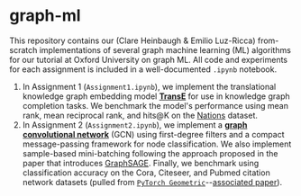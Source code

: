# graph-ml

This repository contains our (Clare Heinbaugh & Emilio Luz-Ricca) from-scratch implementations of several graph machine learning (ML) algorithms for our tutorial at Oxford University on graph ML. All code and experiments for each assignment is included in a well-documented `.ipynb` notebook.

1. In Assignment 1 (`Assignment1.ipynb`), we implement the translational knowledge graph embedding model [**TransE**](https://proceedings.neurips.cc/paper/2013/file/1cecc7a77928ca8133fa24680a88d2f9-Paper.pdf) for use in knowledge graph completion tasks. We benchmark the model's performance using mean rank, mean reciprocal rank, and hits@K on the [Nations](https://github.com/ZhenfengLei/KGDatasets/tree/master/Nations) dataset.
2. In Assignment 2 (`Assignment2.ipynb`), we implement a [**graph convolutional network**](https://arxiv.org/pdf/1609.02907.pdf) (GCN) using first-degree filters and a compact message-passing framework for node classification. We also implement sample-based mini-batching following the approach proposed in the paper that introduces [GraphSAGE](https://papers.nips.cc/paper/2017/file/5dd9db5e033da9c6fb5ba83c7a7ebea9-Paper.pdf). Finally, we benchmark using classification accuracy on the Cora, Citeseer, and Pubmed citation network datasets (pulled from [`PyTorch Geometric`](https://pytorch-geometric.readthedocs.io/en/latest/modules/datasets.html#torch_geometric.datasets.Planetoid)--[associated paper](https://arxiv.org/pdf/1603.08861.pdf)). 
